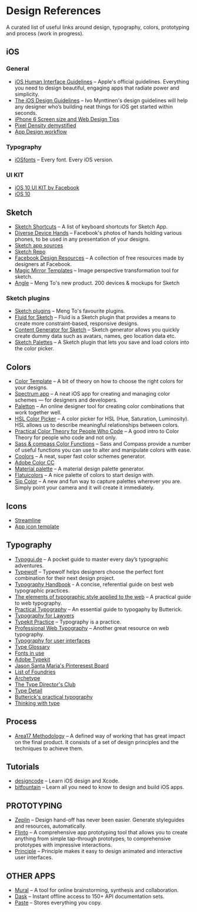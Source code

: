 # Design References
A curated list of useful links around design, typography, colors, prototyping and process (work in progress).

## iOS

### General
* [iOS Human Interface Guidelines](https://developer.apple.com/ios/human-interface-guidelines/) – Apple's official guidelines. Everything you need to design beautiful, engaging apps that radiate power and simplicity.
* [The iOS Design Guidelines](http://iosdesign.ivomynttinen.com/) – Ivo Mynttinen's design guidelines will help any designer who’s building neat things for iOS get started within seconds.
* [iPhone 6 Screen size and Web Design Tips](http://www.kylejlarson.com/blog/iphone-6-screen-size-web-design-tips/)
* [Pixel Density demystified](https://medium.com/@pnowelldesign/pixel-density-demystified-a4db63ba2922#.worcn3unx)
* [App Design workflow](https://bjango.com/articles/appdesignworkflow/)

### Typography
* [iOSfonts](http://iosfonts.com/) – Every font. Every iOS version.


### UI KIT
* [iOS 10 UI KIT by Facebook](http://facebook.design/ios10)
* [iOS 10](http://puzzles.design/)

## Sketch
* [Sketch Shortcuts](http://sketchshortcuts.com/) – A list of keyboard shortcuts for Sketch App.
* [Diverse Device Hands](http://facebook.design/handskit.html?utm_source=DesignCode) – Facebook's photos of hands holding various phones, to be used in any presentation of your designs.
* [Sketch app sources](http://www.sketchappsources.com/)
* [Sketch Repo](https://sketchrepo.com/)
* [Facebook Design Resources](http://facebook.design/) – A collection of free resources made by designers at Facebook.
* [Magic Mirror Templates](http://magicmirror.design/templates/) – Image perspective transformation tool for sketch.
* [Angle](https://designcode.io/angle) – Meng To's new product. 200 devices & mockups for Sketch

### Sketch plugins
* [Sketch plugins](https://designcode.io/sketch-plugins) – Meng To's favourite plugins.
* [Fluid for Sketch](https://github.com/matt-curtis/Fluid-for-Sketch) – Fluid is a Sketch plugin that provides a means to create more constraint-based, responsive designs.
* [Content Generator for Sketch](https://github.com/timuric/Content-generator-sketch-plugin) – Sketch generator allows you quickly create dummy data such as avatars, names, geo location data etc.
* [Sketch Palettes](https://github.com/andrewfiorillo/sketch-palettes) – A Sketch plugin that lets you save and load colors into the color picker.

## Colors
* [Color Template](http://rocket-design.fr/color-template/) – A bit of theory on how to choose the right colors for your designs.
* [Spectrum app](http://www.eigenlogik.com/spectrum/mac) – A neat iOS app for creating and managing color schemes — for designers and developers.
* [Paletton](http://paletton.com/) – An online designer tool for creating color combinations that work together well.
* [HSL Color Picker](http://hslpicker.com/#) – A color picker for HSL (Hue, Saturation, Luminosity). HSL allows us to describe meaningful relationships between colors.
* [Practical Color Theory for People Who Code](http://tallys.github.io/color-theory/) – A good intro to Color Theory for people who code and not only.
* [Sass & compass Color  Functions](http://jackiebalzer.com/color) – Sass and Compass provide a number of useful functions you can use to alter and manipulate colors with ease.
* [Coolors](https://coolors.co/) – A neat, super fast color schemes generator.
* [Adobe Color CC](https://color.adobe.com/create/color-wheel/)
* [Material palette](https://www.materialpalette.com/) – A material design palette generator.
* [Flatuicolors](https://flatuicolors.com/) – A nice palette of colors to start design with.
* [Sip Color](https://itunes.apple.com/ca/app/sip-color/id934379679?mt=8) – A new and fun way to capture palettes wherever you are. Simply point your camera and it will create it immediately.

## Icons
* [Streamline](http://www.streamlineicons.com/)
* [App icon template](https://appicontemplate.com/)

## Typography
* [Typogui.de](http://www.typogui.de/) – A pocket guide to master every day’s typographic adventures.
* [Typewolf](https://www.typewolf.com) – Typewolf helps designers choose the perfect font combination for their next design project.
* [Typography Handbook](http://typographyhandbook.com/) - A concise, referential guide on best web typographic practices.
* [The elements of typographic style applied to the web](http://webtypography.net/) – A practical guide to web typography.
* [Practical Typography](http://practicaltypography.com/) – An essential guide to typogaphy by Butterick.
* [Typography for Lawyers](http://typographyforlawyers.com/toc.html)
* [Typekit Practice](http://practice.typekit.com/) – Typography is a practice.
* [Professional Web Typography](https://prowebtype.com/) – Another great resource on web typography.
* [Typography for user interfaces](https://viljamis.com/2016/typography-for-user-interfaces/)
* [Type Glossary](https://typedecon.com/blogs/type-glossary)
* [Fonts in use](https://fontsinuse.com/)
* [Adobe Typekit](https://typekit.com/fonts)
* [Jason Santa Maria's Pinteresest Board](https://www.pinterest.com/jasonsantamaria/boards/)
* [List of Foundries](https://pinboard.in/u:jsm/t:Foundries/)
* [Archetype](http://www.archetypeapp.com/)
* [The Type Director's Club](https://www.tdc.org/)
* [Type Detail](http://typedetail.com/)
* [Butterick's practical typography](http://practicaltypography.com/)
* [Thinking with type](http://thinkingwithtype.com/)

## Process
* [Area17 Methodology](https://guides.area17.com/design-techniques/#preface) – A defined way of working that has great impact on the final product. It consists of a set of design principles and the techniques to achieve them.

<!-- ### Sketching
* [Sketching For Better Mobile Experiences](http://www.smashingmagazine.com/2013/06/sketching-for-better-mobile-experiences/)

### Usability Testing
* [Create Task Scenarios](https://studio.uxpin.com/user-research/create-task-scenarios-user-testing/) -->

## Tutorials
* [designcode](https://designcode.io/sketch) – Learn iOS design and Xcode.
* [bitfountain](https://www.bitfountain.io) – Learn all you need to know to design and build iOS apps.

## PROTOTYPING
* [Zeplin](https://zeplin.io/) – Design hand-off has never been easier. Generate styleguides and resources, automatically.
* [Flinto](https://www.flinto.com/mac) – A comprehensive app prototyping tool that allows you to create anything from simple tap-through prototypes, to comprehensive prototypes with impressive interactions.
* [Principle](http://principleformac.com/) – Principle makes it easy to design animated and interactive user interfaces.

## OTHER APPS
* [Mural](https://mural.co/) – A tool for online brainstorming, synthesis and collaboration.
* [Dask](https://kapeli.com/dash) – Instant offline access to 150+ API documentation sets.
* [Paste](http://pasteapp.me/) – Stores everything you copy.



<!-- ### Videos
* [At The FrontEnd](http://www.atthefrontend.dk/videos)
* [Marty Cagan – Great Engineering, Failed Product](http://www.ustream.tv/recorded/61491014)
* [Andy Budd (Clearleft) | Building a world class design team](https://www.youtube.com/watch?v=JBm77YgWp7s) -->
